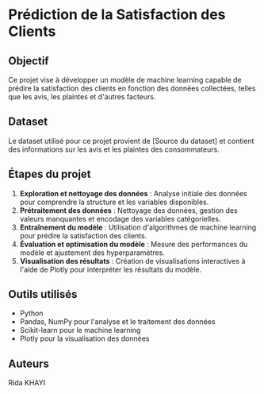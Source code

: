 # Prédiction de la Satisfaction des Clients

## Objectif
Ce projet vise à développer un modèle de machine learning capable de prédire la satisfaction des clients en fonction des données collectées, telles que les avis, les plaintes et d'autres facteurs.

## Dataset
Le dataset utilisé pour ce projet provient de [Source du dataset] et contient des informations sur les avis et les plaintes des consommateurs. 

## Étapes du projet
1. **Exploration et nettoyage des données** : Analyse initiale des données pour comprendre la structure et les variables disponibles.
2. **Prétraitement des données** : Nettoyage des données, gestion des valeurs manquantes et encodage des variables catégorielles.
3. **Entraînement du modèle** : Utilisation d'algorithmes de machine learning pour prédire la satisfaction des clients.
4. **Évaluation et optimisation du modèle** : Mesure des performances du modèle et ajustement des hyperparamètres.
5. **Visualisation des résultats** : Création de visualisations interactives à l'aide de Plotly pour interpréter les résultats du modèle.

## Outils utilisés
- Python
- Pandas, NumPy pour l'analyse et le traitement des données
- Scikit-learn pour le machine learning
- Plotly pour la visualisation des données

## Auteurs
Rida KHAYI

